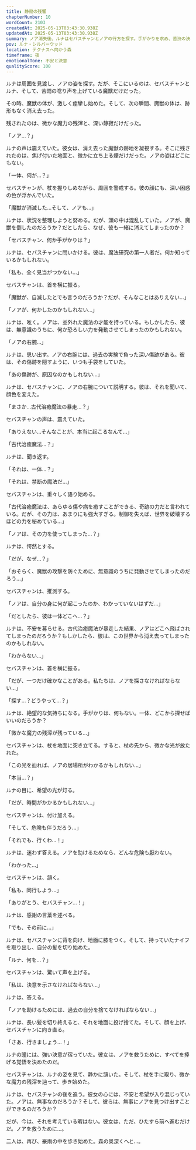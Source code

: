 ```yaml
---
title: 静寂の残響
chapterNumber: 10
wordCount: 2103
createdAt: 2025-05-13T03:43:30.938Z
updatedAt: 2025-05-13T03:43:30.938Z
summary: ノア消失後、ルナはセバスチャンとノアの行方を探す。手がかりを求め、苦渋の決断を迫られる。
pov: ルナ・シルバーウッド
location: テクナスへ向かう森
timeframe: 夜
emotionalTone: 不安と決意
qualityScore: 100
---
```


ルナは周囲を見渡し、ノアの姿を探す。だが、そこにいるのは、セバスチャンとルナ、そして、苦悶の唸り声を上げている魔獣だけだった。

その時、魔獣の体が、激しく痙攣し始めた。そして、次の瞬間、魔獣の体は、跡形もなく消え去った。

残されたのは、微かな魔力の残滓と、深い静寂だけだった。

「ノア…？」

ルナの声は震えていた。彼女は、消え去った魔獣の跡地を凝視する。そこに残されたのは、焦げ付いた地面と、微かに立ち上る煙だけだった。ノアの姿はどこにもない。

「一体、何が…？」

セバスチャンが、杖を握りしめながら、周囲を警戒する。彼の顔にも、深い困惑の色が浮かんでいた。

「魔獣が消滅した…そして、ノアも…」

ルナは、状況を整理しようと努める。だが、頭の中は混乱していた。ノアが、魔獣を倒したのだろうか？だとしたら、なぜ、彼も一緒に消えてしまったのか？

「セバスチャン、何か手がかりは？」

ルナは、セバスチャンに問いかける。彼は、魔法研究の第一人者だ。何か知っているかもしれない。

「私も、全く見当がつかない…」

セバスチャンは、首を横に振る。

「魔獣が、自滅したとでも言うのだろうか？だが、そんなことはありえない…」

「ノアが、何かしたのかもしれない…」

ルナは、呟く。ノアは、並外れた魔法の才能を持っている。もしかしたら、彼は、無意識のうちに、何か恐ろしい力を発動させてしまったのかもしれない。

「ノアの右腕…」

ルナは、思い出す。ノアの右腕には、過去の実験で負った深い傷跡がある。彼は、その傷跡を隠すように、いつも手袋をしていた。

「あの傷跡が、原因なのかもしれない…」

ルナは、セバスチャンに、ノアの右腕について説明する。彼は、それを聞いて、顔色を変えた。

「まさか…古代治癒魔法の暴走…？」

セバスチャンの声は、震えていた。

「ありえない…そんなことが、本当に起こるなんて…」

「古代治癒魔法…？」

ルナは、聞き返す。

「それは、一体…？」

「それは、禁断の魔法だ…」

セバスチャンは、重々しく語り始める。

「古代治癒魔法は、あらゆる傷や病を癒すことができる、奇跡の力だと言われている。だが、その力は、あまりにも強大すぎる。制御を失えば、世界を破壊するほどの力を秘めている…」

「ノアは、その力を使ってしまった…？」

ルナは、愕然とする。

「だが、なぜ…？」

「おそらく、魔獣の攻撃を防ぐために、無意識のうちに発動させてしまったのだろう…」

セバスチャンは、推測する。

「ノアは、自分の身に何が起こったのか、わかっていないはずだ…」

「だとしたら、彼は一体どこへ…？」

ルナは、不安を募らせる。古代治癒魔法が暴走した結果、ノアはどこへ飛ばされてしまったのだろうか？もしかしたら、彼は、この世界から消え去ってしまったのかもしれない。

「わからない…」

セバスチャンは、首を横に振る。

「だが、一つだけ確かなことがある。私たちは、ノアを探さなければならない…」

「探す…？どうやって…？」

ルナは、絶望的な気持ちになる。手がかりは、何もない。一体、どこから探せばいいのだろうか？

「微かな魔力の残滓が残っている…」

セバスチャンは、杖を地面に突き立てる。すると、杖の先から、微かな光が放たれた。

「この光を辿れば、ノアの居場所がわかるかもしれない…」

「本当…？」

ルナの目に、希望の光が灯る。

「だが、時間がかかるかもしれない…」

セバスチャンは、付け加える。

「そして、危険も伴うだろう…」

「それでも、行くわ…！」

ルナは、迷わず答える。ノアを助けるためなら、どんな危険も厭わない。

「わかった…」

セバスチャンは、頷く。

「私も、同行しよう…」

「ありがとう、セバスチャン…！」

ルナは、感謝の言葉を述べる。

「でも、その前に…」

ルナは、セバスチャンに背を向け、地面に膝をつく。そして、持っていたナイフを取り出し、自分の髪を切り始めた。

「ルナ、何を…？」

セバスチャンは、驚いて声を上げる。

「私は、決意を示さなければならない…」

ルナは、答える。

「ノアを助けるためには、過去の自分を捨てなければならない…」

ルナは、長い髪を切り終えると、それを地面に投げ捨てた。そして、顔を上げ、セバスチャンに向き直る。

「さあ、行きましょう…！」

ルナの瞳には、強い決意が宿っていた。彼女は、ノアを救うために、すべてを捧げる覚悟を決めたのだ。

セバスチャンは、ルナの姿を見て、静かに頷いた。そして、杖を手に取り、微かな魔力の残滓を辿って、歩き始めた。

ルナは、セバスチャンの後を追う。彼女の心には、不安と希望が入り混じっていた。ノアは、無事なのだろうか？そして、彼らは、無事にノアを見つけ出すことができるのだろうか？

だが、今は、それを考えている暇はない。彼女は、ただ、ひたすら前へ進むだけだ。ノアを救うために…。

二人は、再び、豪雨の中を歩き始めた。森の奥深くへと…。